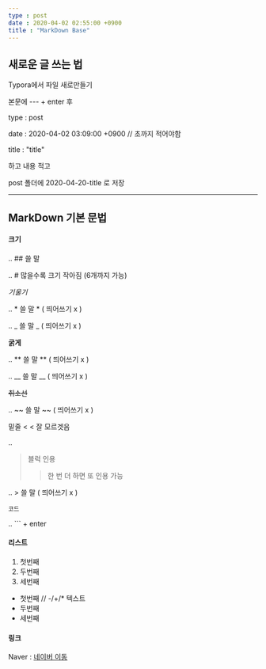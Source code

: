```yaml
---
type : post
date : 2020-04-02 02:55:00 +0900
title : "MarkDown Base"
---
```






## 새로운 글 쓰는 법 

Typora에서 파일 새로만들기 

본문에 --- + enter 후

type : post

date : 2020-04-02 03:09:00 +0900  // 초까지 적어야함

title : "title"

하고 내용 적고

post 폴더에 2020-04-20-title 로 저장 



----





## MarkDown 기본 문법



#### 크기

.. ## 쓸 말

.. # 많을수록 크기 작아짐 (6개까지 가능)



*기울기*  

.. * 쓸 말 * ( 띄어쓰기 x )

.. _ 쓸 말 _ ( 띄어쓰기 x )



**굵게**

.. ** 쓸 말 ** ( 띄어쓰기 x )

.. __ 쓸 말 __ ( 띄어쓰기 x )



~~취소선~~

.. ~~ 쓸 말 ~~ ( 띄어쓰기 x )



밑줄 < < 잘 모르겟음

.. 



> 블럭 인용
>
> > 한 번 더 하면 또 인용 가능 

.. > 쓸 말 ( 띄어쓰기 x )



``` 코드
코드
```

.. ``` + enter





#### 리스트

1. 첫번째
2. 두번째
3. 세번째



- 첫번째    //       -/+/* 텍스트
- 두번째
- 세번째 





#### 링크

Naver : [네이버 이동](https://naver.com)


